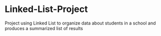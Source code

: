# Linked-List-Project
Project using Linked List to organize data about students in a school and produces a summarized list of results
